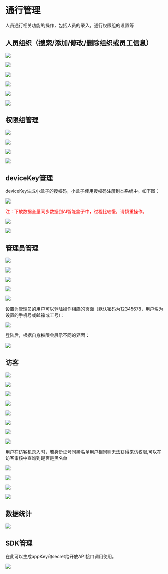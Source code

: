 # 通行管理 #
人员通行相关功能的操作，包括人员的录入，通行权限组的设置等
## 人员组织（搜索/添加/修改/删除组织或员工信息） ##

![](../../../../../../imgs/jieshao-tong-xing-guan-li.png)

![](../../../../../../imgs/jieshao-tong-xing-guan-li2.png)

![](../../../../../../imgs/jieshao-tong-xing-guan-li3.png)

![](../../../../../../imgs/jieshao-tong-xing-guan-li4.png)

![](../../../../../../imgs/jieshao-tong-xing-guan-li5.png)

![](../../../../../../imgs/jieshao-tong-xing-guan-li6.png)

## 权限组管理 ##

![](../../../../../../imgs/jieshao-tong-xing-guan-li7.png)

![](../../../../../../imgs/jieshao-tong-xing-guan-li8.png)

![](../../../../../../imgs/jieshao-tong-xing-guan-li9.png)

![](../../../../../../imgs/jieshao-tong-xing-guan-li10.png)

## deviceKey管理 ##
deviceKey生成小盒子的授权码，小盒子使用授权码注册到本系统中。如下图：

![](../../../../../../imgs/jieshao-tong-xing-guan-li11.png)

<font color=red>注：下放数据全量同步数据到AI智能盒子中，过程比较慢，请慎重操作。</font>

![](../../../../../../imgs/jieshao-tong-xing-guan-li12.png)

![](../../../../../../imgs/jieshao-tong-xing-guan-li13.png)

## 管理员管理 ##

![](../../../../../../imgs/jieshao-tong-xing-guan-li14.png)

![](../../../../../../imgs/jieshao-tong-xing-guan-li15.png)

![](../../../../../../imgs/jieshao-tong-xing-guan-li16.png)

![](../../../../../../imgs/jieshao-tong-xing-guan-li17.png)

![](../../../../../../imgs/jieshao-tong-xing-guan-li18.png)

设置为管理员的用户可以登陆操作相应的页面（默认密码为12345678，用户名为设置的手机号或邮箱或工号）：

![](../../../../../../imgs/jieshao-tong-xing-guan-li19.png)

登陆后，根据自身权限会展示不同的界面：

![](../../../../../../imgs/jieshao-tong-xing-guan-li20.png)

## 访客 ##

![](../../../../../../imgs/jieshao-tong-xing-guan-li21.png)

![](../../../../../../imgs/jieshao-tong-xing-guan-li22.png)

![](../../../../../../imgs/jieshao-tong-xing-guan-li23.png)

![](../../../../../../imgs/jieshao-tong-xing-guan-li24.png)

![](../../../../../../imgs/jieshao-tong-xing-guan-li25.png)

![](../../../../../../imgs/jieshao-tong-xing-guan-li26.png)

![](../../../../../../imgs/jieshao-tong-xing-guan-li27.png)

![](../../../../../../imgs/jieshao-tong-xing-guan-li28.png)

用户在访客机录入时，若身份证号同黑名单用户相同则无法获得来访权限,可以在访客审核中查询到是否是黑名单

![](../../../../../../imgs/jieshao-tong-xing-guan-li29.png)

![](../../../../../../imgs/jieshao-tong-xing-guan-li30.png)

![](../../../../../../imgs/jieshao-tong-xing-guan-li31.png)

![](../../../../../../imgs/jieshao-tong-xing-guan-li32.png)

## 数据统计 ##

![](../../../../../../imgs/jieshao-tong-xing-guan-li33.png)

## SDK管理 ##

在此可以生成appKey和secret给开放API接口调用使用。

![](../../../../../../imgs/jieshao-tong-xing-guan-li34.png)